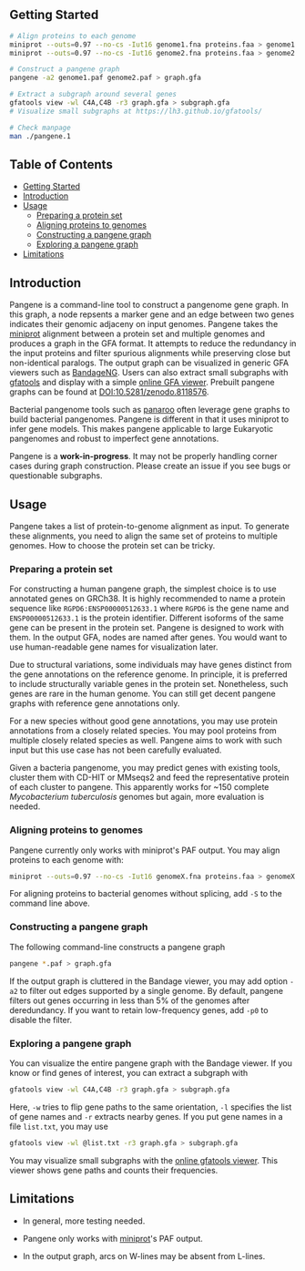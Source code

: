 ## <a name="started"></a>Getting Started
```sh
# Align proteins to each genome
miniprot --outs=0.97 --no-cs -Iut16 genome1.fna proteins.faa > genome1.paf
miniprot --outs=0.97 --no-cs -Iut16 genome2.fna proteins.faa > genome2.paf

# Construct a pangene graph
pangene -a2 genome1.paf genome2.paf > graph.gfa

# Extract a subgraph around several genes
gfatools view -wl C4A,C4B -r3 graph.gfa > subgraph.gfa
# Visualize small subgraphs at https://lh3.github.io/gfatools/

# Check manpage
man ./pangene.1
```

## Table of Contents

- [Getting Started](#started)
- [Introduction](#intro)
- [Usage](#usage)
  - [Preparing a protein set](#prep-aa)
  - [Aligning proteins to genomes](#align-aa)
  - [Constructing a pangene graph](#build-graph)
  - [Exploring a pangene graph](#explore-graph)
- [Limitations](#limit)

## <a name="intro"></a>Introduction

Pangene is a command-line tool to construct a pangenome gene graph. In this
graph, a node repsents a marker gene and an edge between two genes indicates
their genomic adjaceny on input genomes. Pangene takes the [miniprot][mp]
alignment between a protein set and multiple genomes and produces a graph in 
the GFA format. It attempts to reduce the redundancy in the input proteins and
filter spurious alignments while preserving close but non-identical paralogs.
The output graph can be visualized in generic GFA viewers such as
[BandageNG][bandage]. Users can also extract small subgraphs with
[gfatools][gfatools] and display with a simple [online GFA viewer][gfaview].
Prebuilt pangene graphs can be found at [DOI:10.5281/zenodo.8118576][zenodo].

Bacterial pangenome tools such as [panaroo][panaroo] often leverage gene graphs
to build bacterial pangenomes. Pangene is different in that it uses miniprot to
infer gene models. This makes pangene applicable to large Eukaryotic pangenomes
and robust to imperfect gene annotations.

Pangene is a **work-in-progress**. It may not be properly handling corner
cases during graph construction. Please create an issue if you see bugs or
questionable subgraphs.

## <a name="usage"></a>Usage

Pangene takes a list of protein-to-genome alignment as input. To generate
these alignments, you need to align the same set of proteins to multiple
genomes. How to choose the protein set can be tricky.

### <a name="prep-aa"></a>Preparing a protein set

For constructing a human pangene graph, the simplest choice is to use annotated
genes on GRCh38. It is highly recommended to name a protein sequence like
`RGPD6:ENSP00000512633.1` where `RGPD6` is the gene name and
`ENSP00000512633.1` is the protein identifier. Different isoforms of the same
gene can be present in the protein set. Pangene is designed to work with them.
In the output GFA, nodes are named after genes. You would want to use
human-readable gene names for visualization later.

Due to structural variations, some individuals may have genes distinct from the
gene annotations on the reference genome. In principle, it is preferred to
include structurally variable genes in the protein set. Nonetheless, such genes
are rare in the human genome. You can still get decent pangene graphs with
reference gene annotations only.

For a new species without good gene annotations, you may use protein annotations
from a closely related species. You may pool proteins from multiple closely
related species as well. Pangene aims to work with such input but this use case
has not been carefully evaluated.

Given a bacteria pangenome, you may predict genes with existing tools, cluster
them with CD-HIT or MMseqs2 and feed the representative protein of each cluster
to pangene. This apparently works for ~150 complete *Mycobacterium
tuberculosis* genomes but again, more evaluation is needed.

### <a name="align-aa"></a>Aligning proteins to genomes

Pangene currently only works with miniprot's PAF output. You may align proteins
to each genome with:
```sh
miniprot --outs=0.97 --no-cs -Iut16 genomeX.fna proteins.faa > genomeX.paf
```
For aligning proteins to bacterial genomes without splicing, add `-S` to the
command line above.

### <a name="build-graph"></a>Constructing a pangene graph

The following command-line constructs a pangene graph
```sh
pangene *.paf > graph.gfa
```
If the output graph is cluttered in the Bandage viewer, you may add option
`-a2` to filter out edges supported by a single genome. By default, pangene
filters out genes occurring in less than 5% of the genomes after deredundancy.
If you want to retain low-frequency genes, add `-p0` to disable the filter.

### <a name="explore-graph"></a>Exploring a pangene graph

You can visualize the entire pangene graph with the Bandage viewer. If you know
or find genes of interest, you can extract a subgraph with
```sh
gfatools view -wl C4A,C4B -r3 graph.gfa > subgraph.gfa
```
Here, `-w` tries to flip gene paths to the same orientation, `-l` specifies the
list of gene names and `-r` extracts nearby genes. If you put gene names in a
file `list.txt`, you may use
```sh
gfatools view -wl @list.txt -r3 graph.gfa > subgraph.gfa
```
You may visualize small subgraphs with the [online gfatools viewer][gfaview].
This viewer shows gene paths and counts their frequencies.

## <a name="limit"></a>Limitations

* In general, more testing needed.

* Pangene only works with [miniprot][mp]'s PAF output.

* In the output graph, arcs on W-lines may be absent from L-lines.

[mp]: https://github.com/lh3/miniprot
[bandage]: https://github.com/asl/BandageNG
[gfatools]: https://github.com/lh3/gfatools
[gfaview]: https://lh3.github.io/gfatools/
[panaroo]: https://github.com/gtonkinhill/panaroo
[asub]: https://github.com/lh3/asub
[zenodo]: https://doi.org/10.5281/zenodo.8118576
